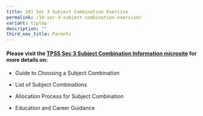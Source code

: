 ```yaml
---
title: 10) Sec 3 Subject Combination Exercise
permalink: /10-sec-3-subject-combination-exercise/
variant: tiptap
description: ""
third_nav_title: Parents
---
```

<h4>Please visit the <a href="https://sites.google.com/moe.edu.sg/tpsssubjectcombi/home?authuser=0" rel="noopener nofollow" target="_blank">TPSS Sec 3 Subject Combination Information microsite</a> for more details on:</h4>
<ul data-tight="true" class="tight">
<li>
<p>Guide to Choosing a Subject Combination</p>
</li>
<li>
<p>List of Subject Combinations</p>
</li>
<li>
<p>Allocation Process for Subject Combination</p>
</li>
<li>
<p>Education and Career Guidance</p>
</li>
</ul>
<p></p>
<p></p>